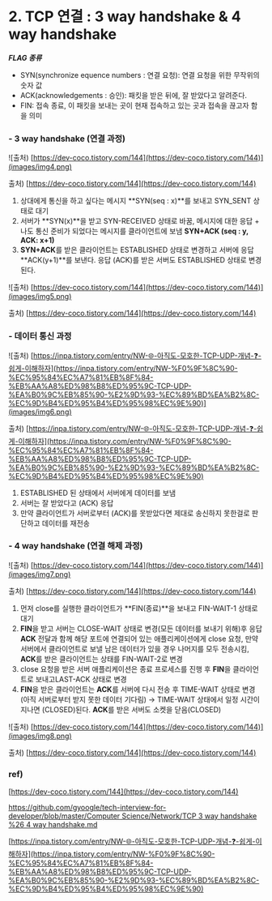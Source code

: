 # 2. TCP 연결 : 3 way handshake & 4 way handshake

***FLAG 종류***

- SYN(synchronize equence numbers : 연결 요청): 연결 요청을 위한 무작위의 숫자 값
- ACK(acknowledgements : 승인): 패킷을 받은 뒤에, 잘 받았다고 알려준다.
- FIN: 접속 종료, 이 패킷을 보내는 곳이 현재 접속하고 있는 곳과 접속을 끊고자 함을 의미

### - 3 way handshake (연결 과정)

![출처) [https://dev-coco.tistory.com/144](https://dev-coco.tistory.com/144)](images/img4.png)

출처) [https://dev-coco.tistory.com/144](https://dev-coco.tistory.com/144)

1. 상대에게 통신을 하고 싶다는 메시지 **SYN(seq : x)**를 보내고 SYN_SENT 상태로 대기
2. 서버가 **SYN(x)**을 받고  SYN-RECEIVED 상태로 바꿈, 메시지에 대한 응답 + 나도 통신 준비가 되었다는 메시지를 클라이언트에 보냄 **SYN+ACK (seq : y, ACK: x+1)**
3. **SYN+ACK**를 받은 클라이언트는 ESTABLISHED 상태로 변경하고 서버에 응답 **ACK(y+1)**를 보낸다. 응답 (ACK)를 받은 서버도 ESTABLISHED 상태로 변경된다.

![출처) [https://dev-coco.tistory.com/144](https://dev-coco.tistory.com/144)](images/img5.png)

출처) [https://dev-coco.tistory.com/144](https://dev-coco.tistory.com/144)

### - 데이터 통신 과정

![출처) [https://inpa.tistory.com/entry/NW-🌐-아직도-모호한-TCP-UDP-개념-❓-쉽게-이해하자](https://inpa.tistory.com/entry/NW-%F0%9F%8C%90-%EC%95%84%EC%A7%81%EB%8F%84-%EB%AA%A8%ED%98%B8%ED%95%9C-TCP-UDP-%EA%B0%9C%EB%85%90-%E2%9D%93-%EC%89%BD%EA%B2%8C-%EC%9D%B4%ED%95%B4%ED%95%98%EC%9E%90)](images/img6.png)

출처) [https://inpa.tistory.com/entry/NW-🌐-아직도-모호한-TCP-UDP-개념-❓-쉽게-이해하자](https://inpa.tistory.com/entry/NW-%F0%9F%8C%90-%EC%95%84%EC%A7%81%EB%8F%84-%EB%AA%A8%ED%98%B8%ED%95%9C-TCP-UDP-%EA%B0%9C%EB%85%90-%E2%9D%93-%EC%89%BD%EA%B2%8C-%EC%9D%B4%ED%95%B4%ED%95%98%EC%9E%90)

1. ESTABLISHED 된 상태에서 서버에게 데이터를 보냄
2. 서버는 잘 받았다고 (ACK) 응답
3. 만약 클라이언트가 서버로부터 (ACK)를 못받았다면 제대로 송신하지 못한걸로 판단하고 데이터를 재전송

### - 4 way handshake (연결 해제 과정)

![출처) [https://dev-coco.tistory.com/144](https://dev-coco.tistory.com/144)](images/img7.png)

출처) [https://dev-coco.tistory.com/144](https://dev-coco.tistory.com/144)

1. 먼저 close를 실행한 클라이언트가 **FIN(종료)**을 보내고 FIN-WAIT-1 상태로 대기
2. **FIN**을 받고 서버는 CLOSE-WAIT 상태로 변경(모든 데이터를 보내기 위해)후 응답 **ACK** 전달과 함께 해당 포트에 연결되어 있는 애플리케이션에게 close 요청, 만약 서버에서 클라이언트로 보낼 남은 데이터가 있을 경우 나머지를 모두 전송시킴, **ACK**를 받은 클라이언트는 상태를 FIN-WAIT-2로 변경
3. close 요청을 받은 서버 애플리케이션은 종료 프로세스를 진행 후 **FIN**을 클라이언트로 보내고LAST-ACK 상태로 변경
4. **FIN**을 받은 클라이언트는 **ACK**를 서버에 다시 전송 후 TIME-WAIT 상태로 변경 (아직 서버로부터 받지 못한 데이터 기다림) → TIME-WAIT 상태에서 일정 시간이 지나면 (CLOSED)된다. **ACK**를 받은 서버도 소켓을 닫음(CLOSED)

![출처) [https://dev-coco.tistory.com/144](https://dev-coco.tistory.com/144)](images/img8.png)

출처) [https://dev-coco.tistory.com/144](https://dev-coco.tistory.com/144)

### ref)

[https://dev-coco.tistory.com/144](https://dev-coco.tistory.com/144)

[https://github.com/gyoogle/tech-interview-for-developer/blob/master/Computer Science/Network/TCP 3 way handshake %26 4 way handshake.md](https://github.com/gyoogle/tech-interview-for-developer/blob/master/Computer%20Science/Network/TCP%203%20way%20handshake%20%26%204%20way%20handshake.md)

[https://inpa.tistory.com/entry/NW-🌐-아직도-모호한-TCP-UDP-개념-❓-쉽게-이해하자](https://inpa.tistory.com/entry/NW-%F0%9F%8C%90-%EC%95%84%EC%A7%81%EB%8F%84-%EB%AA%A8%ED%98%B8%ED%95%9C-TCP-UDP-%EA%B0%9C%EB%85%90-%E2%9D%93-%EC%89%BD%EA%B2%8C-%EC%9D%B4%ED%95%B4%ED%95%98%EC%9E%90)